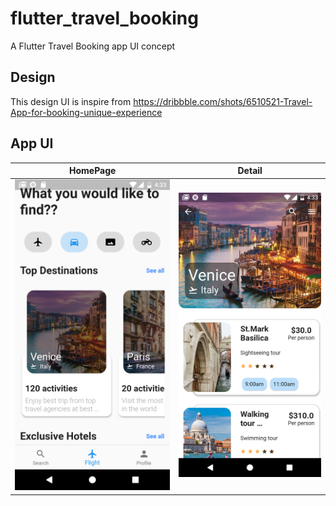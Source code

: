 # flutter_travel_booking

A Flutter Travel Booking app UI concept

## Design

This design UI is inspire from https://dribbble.com/shots/6510521-Travel-App-for-booking-unique-experience

## App UI

HomePage             |  Detail     
:-------------------------:|:-------------------------:
<img src="lib/images/home.png" alt="home" width="500"/>  |  <img src="lib/images/detail.png" alt="order" width="500"/>




 



